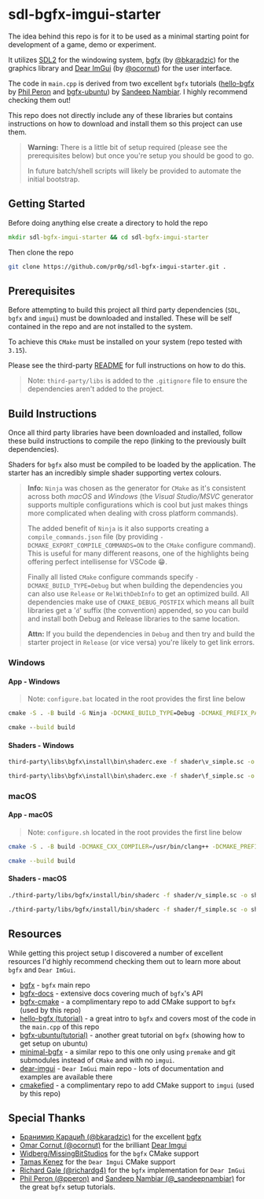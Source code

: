 # sdl-bgfx-imgui-starter

The idea behind this repo is for it to be used as a minimal starting point for development of a game, demo or experiment.

It utilizes [SDL2](https://www.libsdl.org/index.php) for the windowing system, [bgfx](https://github.com/bkaradzic/bgfx) (by [@bkaradzic](https://twitter.com/bkaradzic)) for the graphics library and [Dear ImGui](https://github.com/ocornut/imgui) (by [@ocornut](https://twitter.com/ocornut)) for the user interface.

The code in `main.cpp` is derived from two excellent `bgfx` tutorials ([hello-bgfx](https://dev.to/pperon/hello-bgfx-4dka) by [Phil Peron](https://twitter.com/pperon) and [bgfx-ubuntu](https://www.sandeepnambiar.com/getting-started-with-bgfx/)) by [Sandeep Nambiar](https://twitter.com/_sandeepnambiar). I highly recommend checking them out!

This repo does not directly include any of these libraries but contains instructions on how to download and install them so this project can use them.

>  __Warning:__ There is a little bit of setup required (please see the prerequisites below) but once you're setup you should be good to go.
>
> In future batch/shell scripts will likely be provided to automate the initial bootstrap.

## Getting Started

Before doing anything else create a directory to hold the repo

```bat
mkdir sdl-bgfx-imgui-starter && cd sdl-bgfx-imgui-starter
```

Then clone the repo

```bash
git clone https://github.com/pr0g/sdl-bgfx-imgui-starter.git .
```

## Prerequisites

Before attempting to build this project all third party dependencies (`SDL`, `bgfx` and `imgui`) must be downloaded and installed. These will be self contained in the repo and are not installed to the system.

To achieve this `CMake` must be installed on your system (repo tested with `3.15`).

Please see the third-party [README](third-party/README.md) for full instructions on how to do this.

> Note: `third-party/libs` is added to the `.gitignore` file to ensure the dependencies aren't added to the project.

## Build Instructions

Once all third party libraries have been downloaded and installed, follow these build instructions to compile the repo (linking to the previously built dependencies).

Shaders for `bgfx` also must be compiled to be loaded by the application. The starter has an incredibly simple shader supporting vertex colours.

> __Info:__ `Ninja` was chosen as the generator for `CMake` as it's consistent across both _macOS_ and _Windows_ (the _Visual Studio/MSVC_ generator supports multiple configurations which is cool but just makes things more complicated when dealing with cross platform commands).
>
> The added benefit of `Ninja` is it also supports creating a `compile_commands.json` file (by providing `-DCMAKE_EXPORT_COMPILE_COMMANDS=ON` to the `CMake` configure command). This is useful for many different reasons, one of the highlights being offering perfect intellisense for VSCode 😁.
>
> Finally all listed `CMake` configure commands specify `-DCMAKE_BUILD_TYPE=Debug` but when building the dependencies you can also use `Release` or `RelWithDebInfo` to get an optimized build. All dependencies make use of `CMAKE_DEBUG_POSTFIX` which means all built libraries get a '`d`' suffix (the convention) appended, so you can build and install both Debug and Release libraries to the same location.
>
>__Attn:__ If you build the dependencies in `Debug` and then try and build the starter project in `Release` (or vice versa) you're likely to get link errors.

### Windows

#### App - Windows

> Note: `configure.bat` located in the root provides the first line below

```bat
cmake -S . -B build -G Ninja -DCMAKE_BUILD_TYPE=Debug -DCMAKE_PREFIX_PATH=%cd%/third-party/libs/SDL2-2.0.12/install;%cd%/third-party/libs/bgfx/install;%cd%/third-party/libs/imgui/install -DCMAKE_EXPORT_COMPILE_COMMANDS=ON

cmake --build build
```

#### Shaders - Windows

```bat
third-party\libs\bgfx\install\bin\shaderc.exe -f shader\v_simple.sc -o shader\v_simple.bin --platform windows --type vertex --verbose -i ./ -p vs_5_0

third-party\libs\bgfx\install\bin\shaderc.exe -f shader\f_simple.sc -o shader\f_simple.bin --platform windows --type fragment --verbose -i ./ -p ps_5_0
```

### macOS

#### App - macOS

> Note: `configure.sh` located in the root provides the first line below

```bash
cmake -S . -B build -DCMAKE_CXX_COMPILER=/usr/bin/clang++ -DCMAKE_PREFIX_PATH="$(pwd)/third-party/libs/SDL2-2.0.12/install;$(pwd)/third-party/libs/imgui/install;$(pwd)/third-party/libs/bgfx/install" -DCMAKE_EXPORT_COMPILE_COMMANDS=ON

cmake --build build
```

#### Shaders - macOS

```bash
./third-party/libs/bgfx/install/bin/shaderc -f shader/v_simple.sc -o shader/v_simple.bin --platform osx --type vertex --verbose -i ./ -p metal

./third-party/libs/bgfx/install/bin/shaderc -f shader/f_simple.sc -o shader/f_simple.bin --platform osx --type fragment --verbose -i ./ -p metal
```

## Resources

While getting this project setup I discovered a number of excellent resources I'd highly recommend checking them out to learn more about `bgfx` and `Dear ImGui`.

- [bgfx](https://github.com/bkaradzic/bgfx) - `bgfx` main repo
- [bgfx-docs](https://bkaradzic.github.io/bgfx/index.html) - extensive docs covering much of `bgfx`'s API
- [bgfx-cmake](https://github.com/widberg/bgfx.cmake) - a complimentary repo to add CMake support to `bgfx` (used by this repo)
- [hello-bgfx (tutorial)](https://dev.to/pperon/hello-bgfx-4dka) - a great intro to `bgfx` and covers most of the code in the `main.cpp` of this repo
- [bgfx-ubuntu(tutorial)](https://www.sandeepnambiar.com/getting-started-with-bgfx/) - another great tutorial on `bgfx` (showing how to get setup on ubuntu)
- [minimal-bgfx](https://github.com/jpcy/bgfx-minimal-example) - a similar repo to this one only using `premake` and git submodules instead of `CMake` and with no `imgui`.
- [dear-imgui](https://github.com/ocornut/imgui) - `Dear ImGui` main repo - lots of documentation and examples are available there
- [cmakefied](https://github.com/tamaskenez/cmakefied) - a complimentary repo to add CMake support to `imgui` (used by this repo)

## Special Thanks

- [Бранимир Караџић (@bkaradzic)](https://twitter.com/bkaradzic) for the excellent [bgfx](https://github.com/bkaradzic/bgfx)
- [Omar Cornut (@ocornut)](https://twitter.com/ocornut) for the brilliant [Dear Imgui](https://github.com/ocornut/imgui)
- [Widberg/MissingBitStudios](https://github.com/widberg) for the `bgfx` CMake support
- [Tamas Kenez](https://github.com/tamaskenez) for the `Dear Imgui` CMake support
- [Richard Gale (@richardg4)](https://twitter.com/richardg4) for the `bgfx` implementation for `Dear ImGui`
- [Phil Peron (@pperon)](https://twitter.com/pperon) and [Sandeep Nambiar (@_sandeepnambiar)](https://twitter.com/_sandeepnambiar) for the great `bgfx` setup tutorials.
